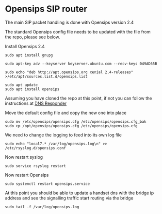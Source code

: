 # Opensips SIP router
The main SIP packet handling is done with Opensips version 2.4

The standard Opensips config file needs to be updated with the file from the repo, please see below.

Install Opensips 2.4
```
sudo apt install gnupg

sudo apt-key adv --keyserver keyserver.ubuntu.com --recv-keys 049AD65B

sudo echo "deb http://apt.opensips.org xenial 2.4-releases" >/etc/apt/sources.list.d/opensips.list 

sudo apt update
sudo apt install opensips
```

Assuming you have cloned the repo at this point, if not you can follow the instructions at [DNS Responder](dnsresponder.md)

Move the default config file and copy the new one into place
```
sudo mv /etc/opensips/opensips.cfg /etc/opensips/opensips.cfg_bak
sudo cp /opt/opensips/opensips.cfg /etc/opensips/opensips.cfg
```

We need to change the logging to feed into its own log file
```
sudo echo "local7.* /var/log/opensips.log\n" >> /etc/rsyslog.d/opensips.conf
```

Now restart syslog
```
sudo service rsyslog restart
```

Now restart Opensips
```
sudo systemctl restart opensips.service
```

At this point you should be able to update a handset dns with the bridge ip address and see the signalling traffic start routing via the bridge

```
sudo tail -f /var/log/opensips.log
```
